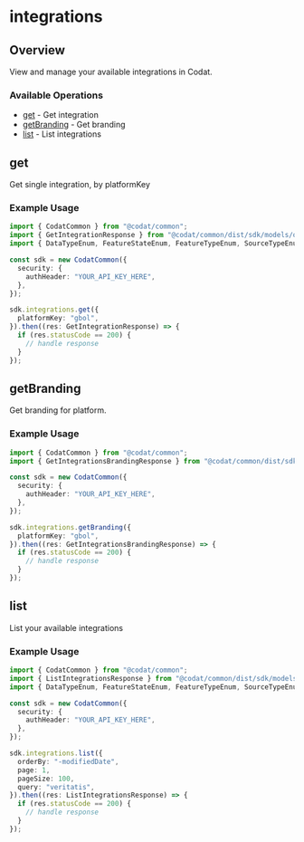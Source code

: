 # integrations

## Overview

View and manage your available integrations in Codat.

### Available Operations

* [get](#get) - Get integration
* [getBranding](#getbranding) - Get branding
* [list](#list) - List integrations

## get

Get single integration, by platformKey

### Example Usage

```typescript
import { CodatCommon } from "@codat/common";
import { GetIntegrationResponse } from "@codat/common/dist/sdk/models/operations";
import { DataTypeEnum, FeatureStateEnum, FeatureTypeEnum, SourceTypeEnum } from "@codat/common/dist/sdk/models/shared";

const sdk = new CodatCommon({
  security: {
    authHeader: "YOUR_API_KEY_HERE",
  },
});

sdk.integrations.get({
  platformKey: "gbol",
}).then((res: GetIntegrationResponse) => {
  if (res.statusCode == 200) {
    // handle response
  }
});
```

## getBranding

Get branding for platform.

### Example Usage

```typescript
import { CodatCommon } from "@codat/common";
import { GetIntegrationsBrandingResponse } from "@codat/common/dist/sdk/models/operations";

const sdk = new CodatCommon({
  security: {
    authHeader: "YOUR_API_KEY_HERE",
  },
});

sdk.integrations.getBranding({
  platformKey: "gbol",
}).then((res: GetIntegrationsBrandingResponse) => {
  if (res.statusCode == 200) {
    // handle response
  }
});
```

## list

List your available integrations

### Example Usage

```typescript
import { CodatCommon } from "@codat/common";
import { ListIntegrationsResponse } from "@codat/common/dist/sdk/models/operations";
import { DataTypeEnum, FeatureStateEnum, FeatureTypeEnum, SourceTypeEnum } from "@codat/common/dist/sdk/models/shared";

const sdk = new CodatCommon({
  security: {
    authHeader: "YOUR_API_KEY_HERE",
  },
});

sdk.integrations.list({
  orderBy: "-modifiedDate",
  page: 1,
  pageSize: 100,
  query: "veritatis",
}).then((res: ListIntegrationsResponse) => {
  if (res.statusCode == 200) {
    // handle response
  }
});
```
